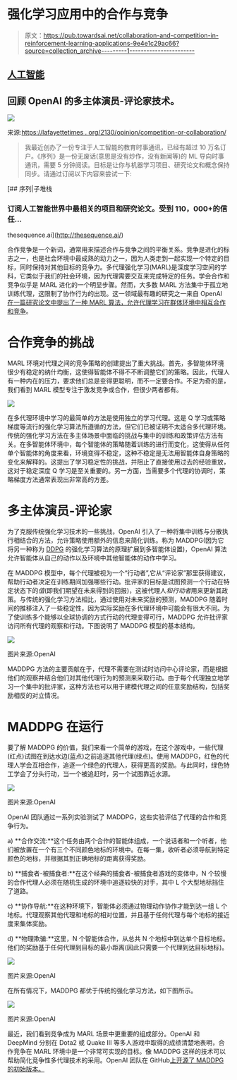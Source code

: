 # 强化学习应用中的合作与竞争

> 原文：<https://pub.towardsai.net/collaboration-and-competition-in-reinforcement-learning-applications-9e4e1c29ac66?source=collection_archive---------1----------------------->

## [人工智能](https://towardsai.net/p/category/artificial-intelligence)

## 回顾 OpenAI 的多主体演员-评论家技术。

![](img/1221e7a0e11ee875357e9bf813d6f522.png)

来源:[https://lafayettetimes . org/2130/opinion/competition-or-collaboration/](https://lafayettetimes.org/2130/opinion/competition-or-collaboration/)

> 我最近创办了一份专注于人工智能的教育时事通讯，已经有超过 10 万名订户。《序列》是一份无废话(意思是没有炒作，没有新闻等)的 ML 导向时事通讯，需要 5 分钟阅读。目标是让你与机器学习项目、研究论文和概念保持同步。请通过订阅以下内容来尝试一下:

[](http://thesequence.ai/) [## 序列|子堆栈

### 订阅人工智能世界中最相关的项目和研究论文。受到 110，000+的信任…

thesequence.ai](http://thesequence.ai/) 

合作竞争是一个新词，通常用来描述合作与竞争之间的平衡关系。竞争是进化的标志之一，也是社会环境中最成熟的动力之一，因为人类走到一起实现一个特定的目标，同时保持对其他目标的竞争力。多代理强化学习(MARL)是深度学习空间的学科，它类似于我们的社会环境，因为代理需要交互来完成特定的任务。学会合作和竞争似乎是 MARL 进化的一个明显步骤。然而，大多数 MARL 方法集中于孤立地训练代理，这限制了协作行为的出现。这一领域最有趣的研究之一来自 OpenAI [在一篇研究论文中提出了一种 MARL 算法，允许代理学习在群体环境中相互合作和竞争](https://arxiv.org/abs/1706.02275)。

# 合作竞争的挑战

MARL 环境对代理之间的竞争策略的创建提出了重大挑战。首先，多智能体环境很少有稳定的纳什均衡，这使得智能体不得不不断调整它们的策略。因此，代理人有一种内在的压力，要求他们总是变得更聪明，而不一定要合作。不足为奇的是，我们看到 MARL 模型专注于激发竞争或合作，但很少两者都有。

![](img/fedcb6a89f5c71fbafb00bec79baf8fc.png)

在多代理环境中学习的最简单的方法是使用独立的学习代理。这是 Q 学习或策略梯度等流行的强化学习算法所遵循的方法，但它们已被证明不太适合多代理环境。传统的强化学习方法在多主体场景中面临的挑战与集中的训练和政策评估方法有关。在多智能体环境中，每个智能体的策略随着训练的进行而变化，这使得从任何单个智能体的角度来看，环境变得不稳定，这种不稳定是无法用智能体自身策略的变化来解释的。这提出了学习稳定性的挑战，并阻止了直接使用过去的经验重放，这对于稳定深度 Q 学习是至关重要的。另一方面，当需要多个代理的协调时，策略梯度方法通常表现出非常高的方差。

# 多主体演员-评论家

为了克服传统强化学习技术的一些挑战，OpenAI 引入了一种将集中训练与分散执行相结合的方法，允许策略使用额外的信息来简化训练。称为 MADDPG(因为它将另一种称为 [DDPG](https://arxiv.org/abs/1509.02971) 的强化学习算法的原理扩展到多智能体设置)，OpenAI 算法允许智能体从自己的动作以及环境中其他智能体的动作中学习。

在 MADDPG 模型中，每个代理被视为一个“行动者”,它从“评论家”那里获得建议，帮助行动者决定在训练期间加强哪些行动。批评家的目标是试图预测一个行动在特定状态下的*值*(即我们期望在未来得到的回报)，这被代理人*和行动者*用来更新其政策。与传统的强化学习方法相比，通过使用对未来奖励的预测，MADDPG 随着时间的推移注入了一些稳定性，因为实际奖励在多代理环境中可能会有很大不同。为了使训练多个能够以全球协调的方式行动的代理变得可行，MADDPG 允许批评家访问所有代理的观察和行动。下图说明了 MADDPG 模型的基本结构。

![](img/88dadeaff314f1527c3f7849951b2d2d.png)

图片来源:OpenAI

MADDPG 方法的主要贡献在于，代理不需要在测试时访问中心评论家，而是根据他们的观察并结合他们对其他代理行为的预测来采取行动。由于每个代理独立地学习一个集中的批评家，这种方法也可以用于建模代理之间的任意奖励结构，包括奖励相反的对立情况。

# MADDPG 在运行

要了解 MADDPG 的价值，我们来看一个简单的游戏，在这个游戏中，一些代理(红点)试图在到达水边(蓝点)之前追逐其他代理(绿点)。使用 MADDPG，红色的代理人学会互相合作，追逐一个绿色的代理人，获得更高的奖励。与此同时，绿色特工学会了分头行动，当一个被追赶时，另一个试图靠近水源。

![](img/522b72dfb152306fcd5a2f878060e4ff.png)

图片来源:OpenAI

OpenAI 团队通过一系列实验测试了 MADDPG，这些实验评估了代理的合作和竞争行为。

a) **合作交流:**这个任务由两个合作的智能体组成，一个说话者和一个听者，他们被放置在一个有三个不同颜色地标的环境中。在每一集，收听者必须导航到特定颜色的地标，并根据其到正确地标的距离获得奖励。

b) **捕食者-被捕食者:**在这个经典的捕食者-被捕食者游戏的变体中，N 个较慢的合作代理人必须在随机生成的环境中追逐较快的对手，其中 L 个大型地标挡住了道路。

c) **协作导航:**在这种环境下，智能体必须通过物理动作协作才能到达一组 L 个地标。代理观察其他代理和地标的相对位置，并且基于任何代理与每个地标的接近度来集体奖励。

d) **物理欺骗:**这里，N 个智能体合作，从总共 N 个地标中到达单个目标地标。他们的奖励基于任何代理到目标的最小距离(因此只需要一个代理到达目标地标)。

![](img/24e84dd152b081c0715eea2adcd68565.png)

图片来源:OpenAI

在所有情况下，MADDPG 都优于传统的强化学习方法，如下图所示。

![](img/1a13ce8bebd9d323563df48e31d81291.png)

图片来源:OpenAI

最近，我们看到竞争成为 MARL 场景中更重要的组成部分。OpenAI 和 DeepMind 分别在 Dota2 或 Quake III 等多人游戏中取得的成绩清楚地表明，合作竞争在 MARL 环境中是一个非常可实现的目标。像 MADDPG 这样的技术可以帮助简化竞争性多代理技术的采用。OpenAI 团队在 GitHub[上开源了 MADDPG 的初始版本。](https://github.com/openai/multiagent-particle-envs)